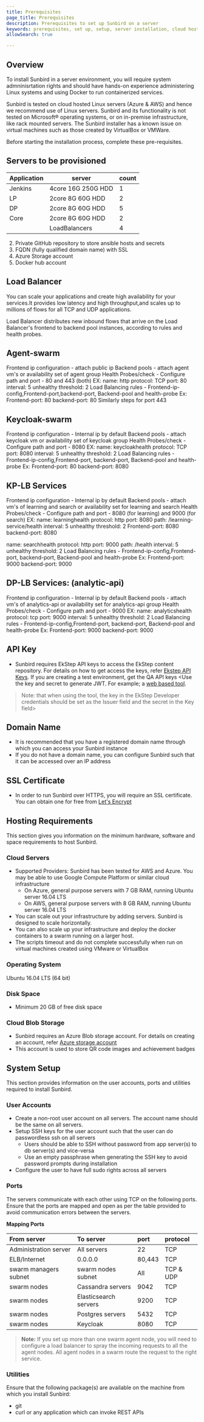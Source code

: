 ```yaml
---
title: Prerequisites
page_title: Prerequisites
description: Prerequisites to set up Sunbird on a server
keywords: prerequisites, set up, setup, server installation, cloud hosting, hosting, 
allowSearch: true

---
```


## Overview

To install Sunbird in a server environment, you will require system admninisrtation rights and should have hands-on experience administering Linux systems and using Docker to run containerized services.

Sunbird is tested on cloud hosted Linux servers (Azure & AWS) and hence we recommend use of Linux servers. Sunbird and its functionality is not tested on Microsoft® operating systems, or on in-premise infrastructure, like rack mounted servers. The Sunbird installer has a known issue on virtual machines such as those created by VirtualBox or VMWare. 

Before starting the installation process, complete these pre-requisites. 

## Servers to be provisioned 

|Application       |  server      |count|
|------------------|----------------------|------------------| 
| Jenkins |4core 16G 250G HDD| 1|
|LP       | 2core 8G 60G HDD | 2 |
|DP       |2core 8G 60G HDD  | 5 |
| Core    |2core 8G 60G HDD  |2 |
|   |   LoadBalancers   |  4 |

2. Private GitHub repository to store ansible hosts and secrets  
3. FQDN (fully qualified domain name) with SSL  
4. Azure Storage account   
5. Docker hub account 

## Load Balancer

You can scale your applications and create high availability for your services.It provides 
low latency and high throughput,and scales up to millions of flows for all TCP and UDP applications.

Load Balancer distributes new inbound flows that arrive on the Load Balancer's frontend to backend pool 
instances, according to rules and health probes.

## Agent-swarm

Frontend ip configuration - attach public ip
Backend pools - attach agent vm's or availability set of agent group
Health Probes/check - Configure path and port - 80 and 443 (both)
EX: name: http 
protocol: TCP 
port: 80 
interval: 5 
unhealthy threshold: 2
Load Balancing rules - Frontend-ip-config,Frontend-port,backend-port, Backend-pool and health-probe
Ex: Frontend-port: 80
backend-port: 80
Similarly steps for port 443


## Keycloak-swarm

Frontend ip configuration - Internal ip by default
Backend pools - attach keycloak vm or availability set of keycloak group
Health Probes/check - Configure path and port - 8080
EX: name: keycloakhealth 
protocol: TCP 
port: 8080 
interval: 5 
unhealthy threshold: 2
Load Balancing rules - Frontend-ip-config,Frontend-port, backend-port, Backend-pool and health-probe
Ex: Frontend-port: 80
backend-port: 8080


## KP-LB Services

Frontend ip configuration - Internal ip by default
Backend pools - attach vm's of learning and search or availability set for learning and search
Health Probes/check - Configure path and port - 8080 (for learning) and 9000 (for search)
EX: name: learninghealth 
protocol: http 
port: 8080 
path: /learning-service/health
interval: 5 
unhealthy threshold: 2
Frontend-port: 8080
backend-port: 8080

name: searchhealth 
protocol: http 
port: 9000 
path: /health 
interval: 5 
unhealthy threshold: 2
Load Balancing rules - Frontend-ip-config,Frontend-port, backend-port, Backend-pool and health-probe
Ex: Frontend-port: 9000
backend-port: 9000

## DP-LB Services: (analytic-api)

Frontend ip configuration - Internal ip by default
Backend pools - attach vm's of analytics-api or availability set for analytics-api group
Health Probes/check - Configure path and port - 9000
EX: name: analyticshealth 
protocol: tcp 
port: 9000 
interval: 5 
unhealthy threshold: 2
Load Balancing rules - Frontend-ip-config,Frontend-port, backend-port, Backend-pool and health-probe
Ex: Frontend-port: 9000
backend-port: 9000





## API Key

* Sunbird requires EkStep API keys to access the EkStep content repository. For details on how to get access the keys, refer [Ekstep API Keys](server_installation/ekstep_keys). If you are creating a test environment, get the QA API keys
<Use the key and secret to generate JWT.  For example; a [web based tool](http://jwtbuilder.jamiekurtz.com/). 
> Note: that when using the tool, the key in the EkStep Developer credentials should be set as the Issuer field and the secret in the Key field>

## Domain Name

* It is recommended that you have a registered domain name through which you can access your Sunbird instance
* If you do not have a domain name, you can configure Sunbird such that it can be accessed over an IP address

## SSL Certificate

* In order to run Sunbird over HTTPS, you will require an SSL certificate. You can obtain one for free from [Let's Encrypt](https://letsencrypt.org/)

## Hosting Requirements
This section gives you information on the minimum hardware, software and space requirements to host Sunbird.

### Cloud Servers

* Supported Providers: Sunbird has been tested for AWS and Azure. You may be able to use Google Compute Platform or similar cloud infrastructure
  * On Azure, general purpose servers with 7 GB RAM, running Ubuntu server 16.04 LTS
  * On AWS, general purpose servers with 8 GB RAM, running Ubuntu server 16.04 LTS
* You can scale out your infrastructure by adding servers. Sunbird is designed to scale horizontally.
* You can also scale up your infrastructure and deploy the docker containers to a swarm running on a larger host.
* The scripts timeout and do not complete successfully when run on virtual machines created using VMware or VirtualBox 

### Operating System

Ubuntu 16.04 LTS (64 bit)

### Disk Space

* Minimum 20 GB of free disk space

### Cloud Blob Storage
* Sunbird requires an Azure Blob storage account. For details on creating an account, refer <a href="https://docs.microsoft.com/en-us/azure/storage/common/storage-create-storage-account" target="_blank">Azure storage account</a> 
* This account is used to store QR code images and achievement badges

## System Setup

This section provides information on the user accounts, ports and utilities required to install Sunbird.

### User Accounts

* Create a non-root user account on all servers. The account name should be the same on all servers.
* Setup SSH keys for the user account such that the user can do passwordless ssh on all servers
  * Users should be able to SSH without password from app server(s) to db server(s) and vice-versa
  * Use an empty passphrase when generating the SSH key to avoid password prompts during installation
* Configure the user to have full sudo rights across all servers

### Ports
The servers communicate with each other using TCP on the following ports. Ensure that the ports are mapped and open as per the table provided to avoid communication errors between the servers.   

**Mapping Ports**

|From server |To server|port| protocol|
|:-----      |:-------|:--------|:------|
|Administration server|All servers|22|TCP|
|ELB/Internet|0.0.0.0|80,443|TCP|
|swarm managers subnet|swarm nodes subnet|All|TCP & UDP|
|swarm nodes|Cassandra servers|9042|TCP|
|swarm nodes|Elasticsearch servers| 9200 |TCP|
|swarm nodes|Postgres servers| 5432|TCP|
|swarm nodes|Keycloak| 8080|TCP|

> **Note:** If you set up more than one swarm agent node, you will need to configure a load balancer to spray the incoming requests to all the agent nodes. All agent nodes in a swarm route the request to the right service.


### Utilities
Ensure that the following package(s) are available on the machine from which you install Sunbird:

* git
* curl or any application which can invoke REST APIs
